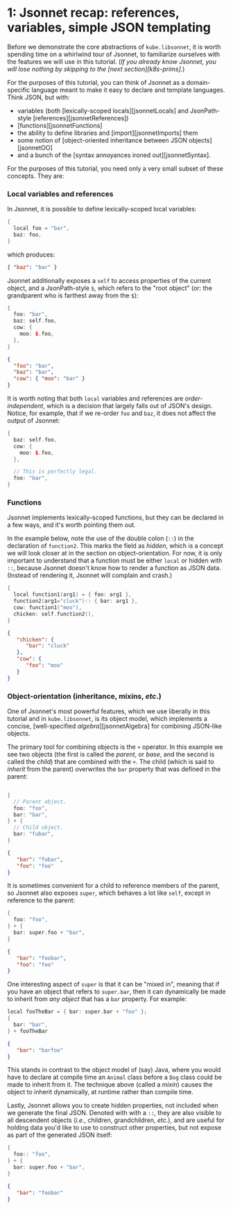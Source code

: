 # 1: Jsonnet recap: references, variables, simple JSON templating

Before we demonstrate the core abstractions of `kube.libsonnet`, it is
worth spending time on a whirlwind tour of Jsonnet, to familiarize
ourselves with the features we will use in this tutorial. (_If you
already know Jsonnet, you will lose nothing by skipping to the [next
section][k8s-prims]._)

For the purposes of this tutorial, you can think of Jsonnet as a
domain-specific language meant to make it easy to declare and template
languages. Think JSON, but with:

* variables (both [lexically-scoped locals][jsonnetLocals] and
  JsonPath-style [references][jsonnetReferences])
* [functions][jsonnetFunctions]
* the ability to define libraries and [import][jsonnetImports] them
* some notion of [object-oriented inheritance between JSON
  objects][jsonnetOO]
* and a bunch of the [syntax annoyances ironed out][jsonnetSyntax].

For the purposes of this tutorial, you need only a very small subset
of these concepts. They are:

### Local variables and references

In Jsonnet, it is possible to define lexically-scoped local variables:

```c++
{
  local foo = "bar",
  baz: foo,
}
```

which produces:

```json
{ "baz": "bar" }
```

Jsonnet additionally exposes a `self` to access properties of the
current object, and a JsonPath-style `$`, which refers to the "root
object" (or: the grandparent who is farthest away from the `$`):

```c++
{
  foo: "bar",
  baz: self.foo,
  cow: {
    moo: $.foo,
  },
}
```

```json
{
  "foo": "bar",
  "baz": "bar",
  "cow": { "moo": "bar" }
}
```

It is worth noting that both `local` variables and references are
_order-independent_, which is a decision that largely falls out of
JSON's design. Notice, for example, that if we re-order `foo` and
`baz`, it does not affect the output of Jsonnet:

```c++
{
  baz: self.foo,
  cow: {
    moo: $.foo,
  },

  // This is perfectly legal.
  foo: "bar",
}
```

### Functions

Jsonnet implements lexically-scoped functions, but they can be
declared in a few ways, and it's worth pointing them out.

In the example below, note the use of the double colon (`::`) in
the declaration of `function2`. This marks the field as _hidden_,
which is a concept we will look closer at in the section on
object-orientation. For now, it is only important to understand that a
function must be either `local` or hidden with `::`, because Jsonnet
doesn't know how to render a function as JSON data. (Instead of
rendering it, Jsonnet will complain and crash.)

```c++
{
  local function1(arg1) = { foo: arg1 },
  function2(arg1="cluck"):: { bar: arg1 },
  cow: function1("moo"),
  chicken: self.function2(),
}
```

```json
{
   "chicken": {
      "bar": "cluck"
   },
   "cow": {
      "foo": "moo"
   }
}
```

### Object-orientation (inheritance, mixins, _etc_.)

One of Jsonnet's most powerful features, which we use liberally in
this tutorial and in `kube.libsonnet`, is its object model, which
implements a concise, [well-specified _algebra_][jsonnetAlgebra] for
combining JSON-like objects.

The primary tool for combining objects is the `+` operator. In this
example we see two objects (the first is called the _parent_, or
_base_, and the second is called the _child_) that are combined with
the `+`. The child (which is said to _inherit_ from the parent)
overwrites the `bar` property that was defined in the parent:

```c++

{
  // Parent object.
  foo: "foo",
  bar: "bar",
} + {
  // Child object.
  bar: "fubar",
}
```

```json
{
   "bar": "fubar",
   "foo": "foo"
}
```

It is sometimes convenient for a child to reference members of the
parent, so Jsonnet also exposes `super`, which behaves a lot like
`self`, except in reference to the parent:

```c++
{
  foo: "foo",
} + {
  bar: super.foo + "bar",
}
```

```json
{
   "bar": "foobar",
   "foo": "foo"
}
```

One interesting aspect of `super` is that it can be "mixed in",
meaning that if you have an object that refers to `super.bar`, then it
can dynamically be made to inherit from _any object_ that has a `bar`
property. For example:

```c++
local fooTheBar = { bar: super.bar + "foo" };
{
  bar: "bar",
} + fooTheBar
```

```json
{
   "bar": "barfoo"
}
```

This stands in contrast to the object model of (say) Java, where you
would have to declare at compile time an `Animal` class before a `Dog`
class could be made to inherit from it. The technique above (called a
_mixin_) causes the object to inherit dynamically, at runtime rather
than compile time.

Lastly, Jsonnet allows you to create hidden properties, not included
when we generate the final JSON. Denoted with with a `::`, they are
also visible to all descendent objects (_i.e._, children,
grandchildren, _etc_.), and are useful for holding data you'd like to
use to construct other properties, but not expose as part of the
generated JSON itself:

```c++
{
  foo:: "foo",
} + {
  bar: super.foo + "bar",
}
```

```json
{
   "bar": "foobar"
}
```
